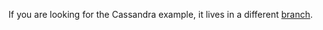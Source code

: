 If you are looking for the Cassandra example, it lives in a different [branch](https://github.com/microsoft/vasim/tree/kasaur/e2e-livedemo/examples/cassandra).
